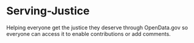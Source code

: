 # Serving-Justice
Helping everyone get the justice they deserve through OpenData.gov so everyone can access it to
enable contributions or add comments.
